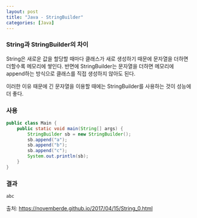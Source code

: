 ```yaml
---
layout: post
title: "Java - StringBuilder"
categories: [Java]
---
```


### String과 StringBuilder의 차이
String은 새로운 값을 할당할 때마다 클래스가 새로 생성하기 때문에 문자열을 더하면 더할수록 메모리에 쌓인다.
반면에 StringBuilder는 문자열을 더하면 메모리에 append하는 방식으로 클래스를 직접 생성하지 않아도 된다. 

이러한 이유 때문에 긴 문자열을 이용할 때에는 StringBuilder를 사용하는 것이 성능에 더 좋다.

### 사용
```java
public class Main {
	public static void main(String[] args) {
		StringBuilder sb = new StringBuilder();
		sb.append("a");
		sb.append("b");
		sb.append("c");
		System.out.println(sb);
	}
}
```
### 결과
```java
abc
```


출처: <https://novemberde.github.io/2017/04/15/String_0.html>